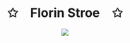 <p align="center">
    <h1 align="center">✩&emsp;Florin Stroe&emsp;✩</h1>
</p>

<p align="center">
    <img src="https://stroe.dev/helloworld5.svg">
</p>


